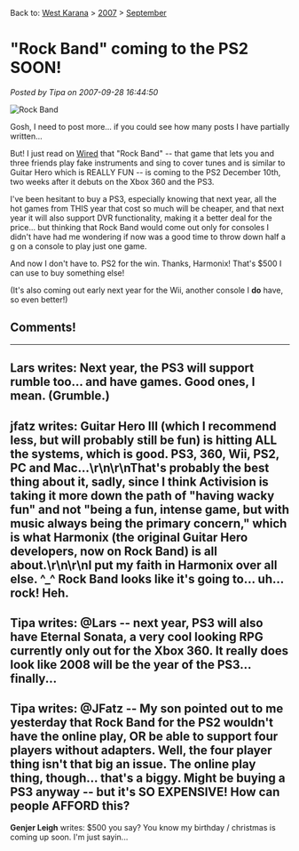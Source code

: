 Back to: [West Karana](/posts/westkarana.md) > [2007](/posts/2007/westkarana.md) > [September](./westkarana.md)
# "Rock Band" coming to the PS2 SOON!

*Posted by Tipa on 2007-09-28 16:44:50*

![Rock Band](http://blog.wired.com/games/images/2007/09/28/rockband256.jpg "Rock Band")

Gosh, I need to post more... if you could see how many posts I have partially written...

But! I just read on [Wired](http://blog.wired.com/games/2007/09/rock-band-price.html) that "Rock Band" -- that game that lets you and three friends play fake instruments and sing to cover tunes and is similar to Guitar Hero which is REALLY FUN -- is coming to the PS2 December 10th, two weeks after it debuts on the Xbox 360 and the PS3.

I've been hesitant to buy a PS3, especially knowing that next year, all the hot games from THIS year that cost so much will be cheaper, and that next year it will also support DVR functionality, making it a better deal for the price... but thinking that Rock Band would come out only for consoles I didn't have had me wondering if now was a good time to throw down half a g on a console to play just one game.

And now I don't have to. PS2 for the win. Thanks, Harmonix! That's $500 I can use to buy something else!

(It's also coming out early next year for the Wii, another console I **do** have, so even better!)
## Comments!
---
**Lars** writes: Next year, the PS3 will support rumble too... and have games.  Good ones,  I mean.   (Grumble.)
---
**jfatz** writes: Guitar Hero III (which I recommend less, but will probably still be fun) is hitting ALL the systems, which is good.  PS3, 360, Wii, PS2, PC and Mac...\r\n\r\nThat's probably the best thing about it, sadly, since I think Activision is taking it more down the path of "having wacky fun" and not "being a fun, intense game, but with music always being the primary concern," which is what Harmonix (the original Guitar Hero developers, now on Rock Band) is all about.\r\n\r\nI put my faith in Harmonix over all else.  ^_^  Rock Band looks like it's going to...  uh...  rock!  Heh.
---
**Tipa** writes: @Lars -- next year, PS3 will also have Eternal Sonata, a very cool looking RPG currently only out for the Xbox 360. It really does look like 2008 will be the year of the PS3... finally...
---
**Tipa** writes: @JFatz -- My son pointed out to me yesterday that Rock Band for the PS2 wouldn't have the online play, OR be able to support four players without adapters. Well, the four player thing isn't that big an issue. The online play thing, though... that's a biggy. Might be buying a PS3 anyway -- but it's SO EXPENSIVE! How can people AFFORD this?
---
**Genjer Leigh** writes: $500 you say?  You know my birthday / christmas is coming up soon.  I'm just sayin...

